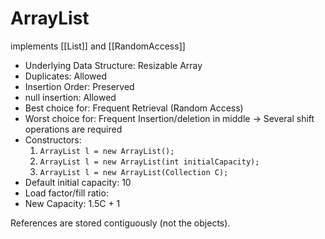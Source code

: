 # ArrayList

implements [[List]] and [[RandomAccess]]

- Underlying Data Structure: Resizable Array
- Duplicates: Allowed
- Insertion Order: Preserved
- null insertion: Allowed
- Best choice for: Frequent Retrieval (Random Access)
- Worst choice for: Frequent Insertion/deletion in middle -> Several shift operations are required
- Constructors:
   1. `ArrayList l = new ArrayList();`
   2. `ArrayList l = new ArrayList(int initialCapacity);`
   3. `ArrayList l = new ArrayList(Collection C);`
- Default initial capacity: 10
- Load factor/fill ratio:
- New Capacity: 1.5C + 1

References are stored contiguously (not the objects).

